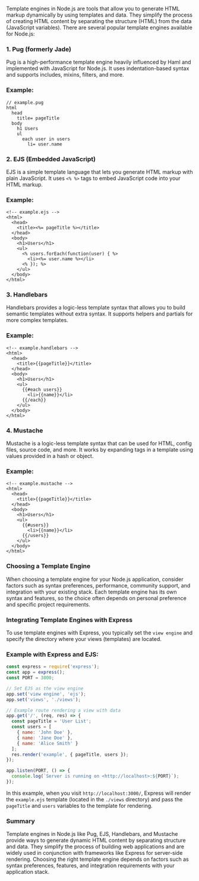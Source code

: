 Template engines in Node.js are tools that allow you to generate HTML markup dynamically by using templates and data. They simplify the process of creating HTML content by separating the structure (HTML) from the data (JavaScript variables). There are several popular template engines available for Node.js:

### 1. **Pug (formerly Jade)**

Pug is a high-performance template engine heavily influenced by Haml and implemented with JavaScript for Node.js. It uses indentation-based syntax and supports includes, mixins, filters, and more.

### Example:

```
// example.pug
html
  head
    title= pageTitle
  body
    h1 Users
    ul
      each user in users
        li= user.name

```

### 2. **EJS (Embedded JavaScript)**

EJS is a simple template language that lets you generate HTML markup with plain JavaScript. It uses `<% %>` tags to embed JavaScript code into your HTML markup.

### Example:

```
<!-- example.ejs -->
<html>
  <head>
    <title><%= pageTitle %></title>
  </head>
  <body>
    <h1>Users</h1>
    <ul>
      <% users.forEach(function(user) { %>
        <li><%= user.name %></li>
      <% }); %>
    </ul>
  </body>
</html>

```

### 3. **Handlebars**

Handlebars provides a logic-less template syntax that allows you to build semantic templates without extra syntax. It supports helpers and partials for more complex templates.

### Example:

```
<!-- example.handlebars -->
<html>
  <head>
    <title>{{pageTitle}}</title>
  </head>
  <body>
    <h1>Users</h1>
    <ul>
      {{#each users}}
        <li>{{name}}</li>
      {{/each}}
    </ul>
  </body>
</html>

```

### 4. **Mustache**

Mustache is a logic-less template syntax that can be used for HTML, config files, source code, and more. It works by expanding tags in a template using values provided in a hash or object.

### Example:

```
<!-- example.mustache -->
<html>
  <head>
    <title>{{pageTitle}}</title>
  </head>
  <body>
    <h1>Users</h1>
    <ul>
      {{#users}}
        <li>{{name}}</li>
      {{/users}}
    </ul>
  </body>
</html>

```

### Choosing a Template Engine

When choosing a template engine for your Node.js application, consider factors such as syntax preferences, performance, community support, and integration with your existing stack. Each template engine has its own syntax and features, so the choice often depends on personal preference and specific project requirements.

### Integrating Template Engines with Express

To use template engines with Express, you typically set the `view engine` and specify the directory where your views (templates) are located.

### Example with Express and EJS:

```jsx
const express = require('express');
const app = express();
const PORT = 3000;

// Set EJS as the view engine
app.set('view engine', 'ejs');
app.set('views', './views');

// Example route rendering a view with data
app.get('/', (req, res) => {
  const pageTitle = 'User List';
  const users = [
    { name: 'John Doe' },
    { name: 'Jane Doe' },
    { name: 'Alice Smith' }
  ];
  res.render('example', { pageTitle, users });
});

app.listen(PORT, () => {
  console.log(`Server is running on <http://localhost>:${PORT}`);
});

```

In this example, when you visit `http://localhost:3000/`, Express will render the `example.ejs` template (located in the `./views` directory) and pass the `pageTitle` and `users` variables to the template for rendering.

### Summary

Template engines in Node.js like Pug, EJS, Handlebars, and Mustache provide ways to generate dynamic HTML content by separating structure and data. They simplify the process of building web applications and are widely used in conjunction with frameworks like Express for server-side rendering. Choosing the right template engine depends on factors such as syntax preferences, features, and integration requirements with your application stack.